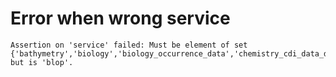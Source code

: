 # Error when wrong service

    Assertion on 'service' failed: Must be element of set {'bathymetry','biology','biology_occurrence_data','chemistry_cdi_data_discovery_and_access_service','chemistry_cdi_distribution_observations_per_category_and_region','chemistry_contaminants','chemistry_marine_litter','geology_coastal_behavior','geology_events_and_probabilities','geology_marine_minerals','geology_sea_floor_bedrock','geology_seabed_substrate_maps','geology_submerged_landscapes','human_activities','physics','seabed_habitats_general_datasets_and_products','seabed_habitats_individual_habitat_map_and_model_datasets'}, but is 'blop'.

